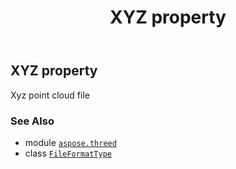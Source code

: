 ﻿---
title: XYZ property
second_title: Aspose.3D for Python via .NET API References
description: 
type: docs
weight: 270
url: /aspose.threed/fileformattype/xyz/
is_root: false
---

## XYZ property


Xyz point cloud file

### See Also
* module [`aspose.threed`](../../)
* class [`FileFormatType`](/3d/python-net/aspose.threed/fileformattype)
